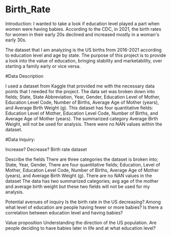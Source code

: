# Birth_Rate

Introduction:
I wanted to take a look if education level played a part when women were having babies.  According to the CDC, in 2021, the birth rates for women in their early 20s declined and increased mostly in a woman's early 30s.  

The dataset that I am analyzing is the US births from 2016-2021 according to education level and age by state.  The purpose of this project is to provide a look into the value of education, bringing stability and marketability, over starting a family early or vice versa.

#Data Description

I used a dataset from Kaggle that provided me with the necessary data points that I needed for the project.  The data set was broken down into fields; State,	State Abbreviation,	Year,	Gender,	Education Level of Mother,	Education Level Code,	Number of Births,	Average Age of Mother (years), and	Average Birth Weight (g). This dataset has four quantitative fields: Education Level of Mother, Education Level Code, Number of Births, and Average Age of Mother (years).  The summarized category Average Birth Weight, will not be used for analysis.  There were no NAN values within the dataset. 

#Data Inquiry:


Increase? Decrease? Birth rate dataset 









Describe the fields
There are three categories the dataset is broken into; State, Year,	Gender,	
There are four quantitative fields; Education, Level of Mother,	Education Level Code,	Number of Births,	Average Age of Mother (years),	and Average Birth Weight (g).
There are no NAN values in  the dataset
The data has two summarized categories; avg age of the mother and average birth weight but these two fields will not be used for my analysis.

Potential avenues of inquiry
Is the birth rate in the US decreasing?
Among what level of education are people having fewer or more babies?
Is there a correlation between education level and having babies?

Value proposition
Understanding the direction of the US population.  Are people deciding to have babies later in life and at what education level?

